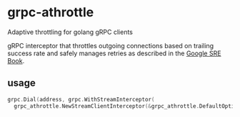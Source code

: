 # grpc-athrottle
Adaptive throttling for golang gRPC clients

gRPC interceptor that throttles outgoing connections based on trailing success rate and safely manages retries as described in the [Google SRE Book](https://landing.google.com/sre/book/chapters/handling-overload.html).

## usage

```go
grpc.Dial(address, grpc.WithStreamInterceptor(
  grpc_athrottle.NewStreamClientInterceptor(&grpc_athrottle.DefaultOptions)))
```